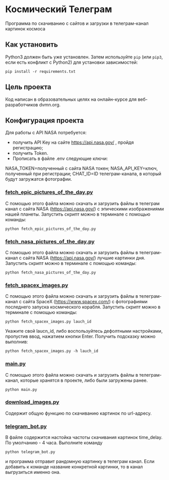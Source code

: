 # Космический Телеграм
Программа по скачиванию с сайтов и загрузки в телеграм-канал картинок космоса 

## Как установить

Python3 должен быть уже установлен. 
Затем используйте `pip` (или `pip3`, если есть конфликт с Python2) для установки зависимостей:
```
pip install -r requirements.txt
```

## Цель проекта
Код написан в образовательных целях на онлайн-курсе для веб-разработчиков dvmn.org.

## Конфигурация проекта
Для работы с API NASA потребуется:

- получить API Key на сайте https://api.nasa.gov/ , пройдя регистрацию;
- получить Token.
- Прописать в файле .env следующие ключи:

NASA_TOKEN=полученный с сайта NASA токен;
NASA_API_KEY=ключ, полученный при регистрации;
CHAT_ID=ID телеграм-канала, в который будут загружатся фотографии.

### [fetch_epic_pictures_of_the_day.py](fetch_epic_pictures_of_the_day.py)
С помощью этого файла можно скачать и загрузить файлы в телеграм канал с сайта NASA (https://api.nasa.gov/) с эпическими изображениями нашей планеты. Запустить скрипт можно в терминале с помощью команды:
```
python fetch_epic_pictures_of_the_day.py
```
### [fetch_nasa_pictures_of_the_day.py](fetch_nasa_pictures_of_the_day.py)
С помощью этого файла можно скачать и загрузить файлы в телеграм-канал с сайта NASA (https://api.nasa.gov/) лучшие картинки дня. Запустить скрипт можно в терминале с помощью команды:
```
python fetch_nasa_pictures_of_the_day.py
```
### [fetch_spacex_images.py](fetch_spacex_images.py)
С помощью этого файла можно скачать и загрузить файлы в телеграм-канал с сайта SpaceX (https://www.spacex.com/) с фотографиями последнего запуска космического корабля. Запустить скрипт можно в терминале с помощью команды:
```
python fetch_spacex_images.py lauch_id
```
Укажите свой laucn_id, либо воспользуйтесь дефолтными настройками, пропустив ввод, нажатием кнопки Enter. Получить подсказку можно выполнив:
```
python fetch_spacex_images.py -h lauch_id
```
### [main.py](main.py)
С помощью этого файла можно скачать и загрузить файлы в телеграм-канал, которые хранятся в проекте, либо были загружены ранее.
```
python main.py
```
### [download_images.py](download_images.py)
Содержит общую функцию по скачиванию картинок по url-адресу.

### [telegram_bot.py](telegram_bot.py)
В файле содержится настойка частоты скачивания картинок time_delay. По умолчанию - 4 часа.
Выполните команду
```
python telegram_bot.py
```
и программа отправит рандомную картинку в телеграм канал. Если добавить к команде название конкретной картинки, то в канал выгрузиться именно она.
